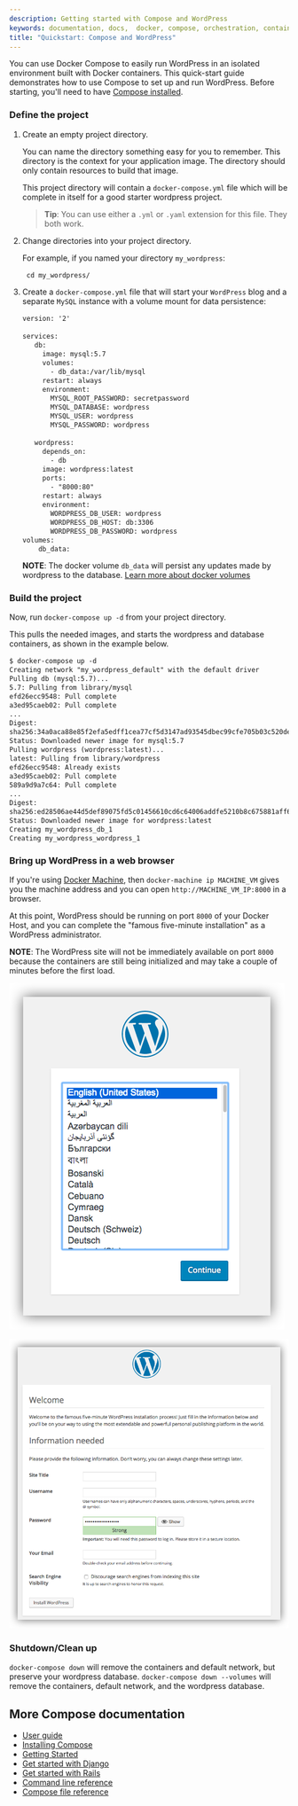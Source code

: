 ```yaml
---
description: Getting started with Compose and WordPress
keywords: documentation, docs,  docker, compose, orchestration, containers
title: "Quickstart: Compose and WordPress"
---
```


You can use Docker Compose to easily run WordPress in an isolated environment
built with Docker containers. This quick-start guide demonstrates how to use
Compose to set up and run WordPress. Before starting, you'll need to have
[Compose installed](install.md).

### Define the project

1. Create an empty project directory.

    You can name the directory something easy for you to remember. This directory is the context for your application image. The directory should only contain resources to build that image.

    This project directory will contain a `docker-compose.yml` file which will
    be complete in itself for a good starter wordpress project.

    >**Tip**: You can use either a `.yml` or `.yaml` extension for this file. They both work.

2. Change directories into your project directory.

    For example, if you named your directory `my_wordpress`:

        cd my_wordpress/

3.  Create a `docker-compose.yml` file that will start your
    `WordPress` blog and a separate `MySQL` instance with a volume
    mount for data persistence:

    ```none
    version: '2'

    services:
       db:
         image: mysql:5.7
         volumes:
           - db_data:/var/lib/mysql
         restart: always
         environment:
           MYSQL_ROOT_PASSWORD: secretpassword
           MYSQL_DATABASE: wordpress
           MYSQL_USER: wordpress
           MYSQL_PASSWORD: wordpress

       wordpress:
         depends_on:
           - db
         image: wordpress:latest
         ports:
           - "8000:80"
         restart: always
         environment:
           WORDPRESS_DB_USER: wordpress
           WORDPRESS_DB_HOST: db:3306
           WORDPRESS_DB_PASSWORD: wordpress
    volumes:
        db_data:
    ```

    **NOTE**: The docker volume `db_data` will persist any updates made by wordpress to the database. [Learn more about docker volumes](../engine/tutorials/dockervolumes.md)

### Build the project

Now, run `docker-compose up -d` from your project directory.

This pulls the needed images, and starts the wordpress and database containers, as shown in the example below.

    $ docker-compose up -d
    Creating network "my_wordpress_default" with the default driver
    Pulling db (mysql:5.7)...
    5.7: Pulling from library/mysql
    efd26ecc9548: Pull complete
    a3ed95caeb02: Pull complete
    ...
    Digest: sha256:34a0aca88e85f2efa5edff1cea77cf5d3147ad93545dbec99cfe705b03c520de
    Status: Downloaded newer image for mysql:5.7
    Pulling wordpress (wordpress:latest)...
    latest: Pulling from library/wordpress
    efd26ecc9548: Already exists
    a3ed95caeb02: Pull complete
    589a9d9a7c64: Pull complete
    ...
    Digest: sha256:ed28506ae44d5def89075fd5c01456610cd6c64006addfe5210b8c675881aff6
    Status: Downloaded newer image for wordpress:latest
    Creating my_wordpress_db_1
    Creating my_wordpress_wordpress_1

### Bring up WordPress in a web browser

If you're using [Docker Machine](/machine/), then `docker-machine ip MACHINE_VM` gives you the machine address and you can open `http://MACHINE_VM_IP:8000` in a browser.

At this point, WordPress should be running on port `8000` of your Docker Host,
and you can complete the "famous five-minute installation" as a WordPress
administrator.

**NOTE**: The WordPress site will not be immediately available on port `8000`
because the containers are still being initialized and may take a couple of
minutes before the first load.

![Choose language for WordPress install](images/wordpress-lang.png)

![WordPress Welcome](images/wordpress-welcome.png)

### Shutdown/Clean up
`docker-compose down` will remove the containers and default network, but
preserve your wordpress database. `docker-compose down --volumes` will remove
the containers, default network, and the wordpress database.

## More Compose documentation

- [User guide](index.md)
- [Installing Compose](install.md)
- [Getting Started](gettingstarted.md)
- [Get started with Django](django.md)
- [Get started with Rails](rails.md)
- [Command line reference](./reference/index.md)
- [Compose file reference](compose-file.md)
